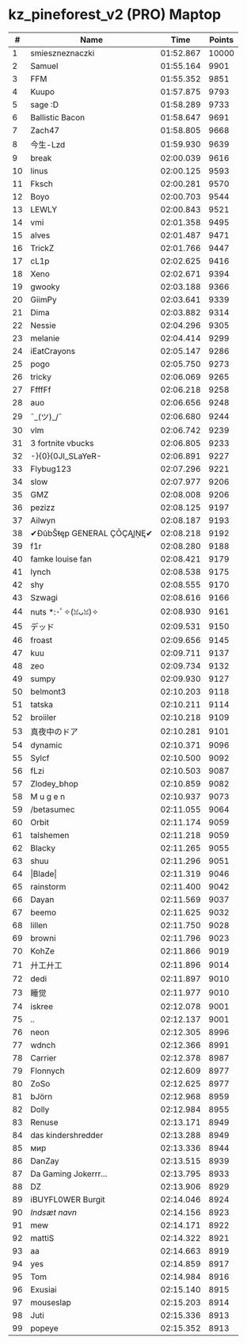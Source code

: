 # kz_pineforest_v2 (PRO) Maptop

|  # | Name | Time | Points |
|-------------- | -------------- | -------------- | -------------- | 
| 1 | smieszneznaczki | 01:52.867 | 10000 | 
| 2 | Samuel | 01:55.164 | 9901 | 
| 3 | FFM | 01:55.352 | 9851 | 
| 4 | Kuupo | 01:57.875 | 9793 | 
| 5 | sage :D | 01:58.289 | 9733 | 
| 6 | Ballistic Bacon | 01:58.647 | 9691 | 
| 7 | Zach47 | 01:58.805 | 9668 | 
| 8 | 今生-Lzd | 01:59.930 | 9639 | 
| 9 | break | 02:00.039 | 9616 | 
| 10 | linus | 02:00.125 | 9593 | 
| 11 | Fksch | 02:00.281 | 9570 | 
| 12 | Boyo | 02:00.703 | 9544 | 
| 13 | LEWLY | 02:00.843 | 9521 | 
| 14 | vmi | 02:01.358 | 9495 | 
| 15 | alves | 02:01.487 | 9471 | 
| 16 | TrickZ | 02:01.766 | 9447 | 
| 17 | cL1p | 02:02.625 | 9416 | 
| 18 | Xeno | 02:02.671 | 9394 | 
| 19 | gwooky | 02:03.188 | 9366 | 
| 20 | GiimPy | 02:03.641 | 9339 | 
| 21 | Dima | 02:03.882 | 9314 | 
| 22 | Nessie | 02:04.296 | 9305 | 
| 23 | melanie | 02:04.414 | 9299 | 
| 24 | iEatCrayons | 02:05.147 | 9286 | 
| 25 | pogo | 02:05.750 | 9273 | 
| 26 | tricky | 02:06.069 | 9265 | 
| 27 | FfffFf | 02:06.218 | 9258 | 
| 28 | auo | 02:06.656 | 9248 | 
| 29 | ¯\_(ツ)_/¯ | 02:06.680 | 9244 | 
| 30 | vlm | 02:06.742 | 9239 | 
| 31 | 3 fortnite vbucks | 02:06.805 | 9233 | 
| 32 | -}{0}{0JI_SLaYeR- | 02:06.891 | 9227 | 
| 33 | Flybug123 | 02:07.296 | 9221 | 
| 34 | slow | 02:07.977 | 9206 | 
| 35 | GMZ | 02:08.008 | 9206 | 
| 36 | pezizz | 02:08.125 | 9197 | 
| 37 | Ailwyn | 02:08.187 | 9193 | 
| 38 | ✔ĐûbŠŧęp GENERAL ÇŌÇĄĮŅĘ✔ | 02:08.218 | 9192 | 
| 39 | f1r | 02:08.280 | 9188 | 
| 40 | famke louise fan | 02:08.421 | 9179 | 
| 41 | lynch | 02:08.538 | 9175 | 
| 42 | shy | 02:08.555 | 9170 | 
| 43 | Szwagi | 02:08.616 | 9166 | 
| 44 | nuts *:･ﾟ✧(ꈍᴗꈍ)✧ | 02:08.930 | 9161 | 
| 45 | デッド | 02:09.531 | 9150 | 
| 46 | froast | 02:09.656 | 9145 | 
| 47 | kuu | 02:09.711 | 9137 | 
| 48 | zeo | 02:09.734 | 9132 | 
| 49 | sumpy | 02:09.930 | 9127 | 
| 50 | belmont3 | 02:10.203 | 9118 | 
| 51 | tatska | 02:10.211 | 9114 | 
| 52 | broiiler | 02:10.218 | 9109 | 
| 53 | 真夜中のドア | 02:10.281 | 9101 | 
| 54 | dynamic | 02:10.371 | 9096 | 
| 55 | Sylcf | 02:10.500 | 9092 | 
| 56 | fLzi | 02:10.503 | 9087 | 
| 57 | Zlodey_bhop | 02:10.859 | 9082 | 
| 58 | M u g e n | 02:10.937 | 9073 | 
| 59 | /betasumec | 02:11.055 | 9064 | 
| 60 | Orbit | 02:11.174 | 9059 | 
| 61 | talshemen | 02:11.218 | 9059 | 
| 62 | Blacky | 02:11.265 | 9055 | 
| 63 | shuu | 02:11.296 | 9051 | 
| 64 | \|Blade\| | 02:11.319 | 9046 | 
| 65 | rainstorm | 02:11.400 | 9042 | 
| 66 | Dayan | 02:11.569 | 9037 | 
| 67 | beemo | 02:11.625 | 9032 | 
| 68 | lillen | 02:11.750 | 9028 | 
| 69 | browni | 02:11.796 | 9023 | 
| 70 | KohZe | 02:11.866 | 9019 | 
| 71 | 廾工廾工 | 02:11.896 | 9014 | 
| 72 | dedi | 02:11.897 | 9010 | 
| 73 | 睡觉 | 02:11.977 | 9010 | 
| 74 | iskree | 02:12.078 | 9001 | 
| 75 | .. | 02:12.137 | 9001 | 
| 76 | neon | 02:12.305 | 8996 | 
| 77 | wdnch | 02:12.366 | 8991 | 
| 78 | Carrier | 02:12.378 | 8987 | 
| 79 | Flonnych | 02:12.609 | 8977 | 
| 80 | ZoSo | 02:12.625 | 8977 | 
| 81 | bJörn | 02:12.968 | 8959 | 
| 82 | Dolly | 02:12.984 | 8955 | 
| 83 | Renuse | 02:13.171 | 8949 | 
| 84 | das kindershredder | 02:13.288 | 8949 | 
| 85 | мир | 02:13.336 | 8944 | 
| 86 | DanZay | 02:13.515 | 8939 | 
| 87 | Da Gaming Jokerrr... | 02:13.795 | 8933 | 
| 88 | DZ | 02:13.906 | 8929 | 
| 89 | iBUYFL0WER Burgit | 02:14.046 | 8924 | 
| 90 | *Indsæt navn* | 02:14.156 | 8923 | 
| 91 | mew | 02:14.171 | 8922 | 
| 92 | mattiS | 02:14.322 | 8921 | 
| 93 | aa | 02:14.663 | 8919 | 
| 94 | yes | 02:14.859 | 8917 | 
| 95 | Tom | 02:14.984 | 8916 | 
| 96 | Exusiai | 02:15.140 | 8915 | 
| 97 | mouseslap | 02:15.203 | 8914 | 
| 98 | Juti | 02:15.336 | 8913 | 
| 99 | popeye | 02:15.352 | 8913 | 


